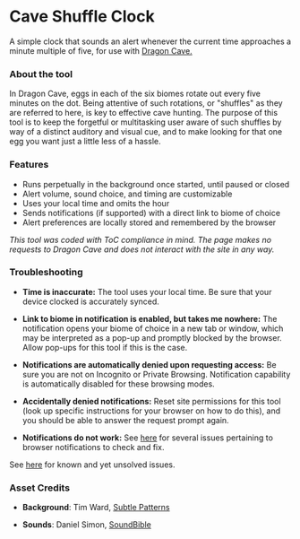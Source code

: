 # Cave Shuffle Clock
A simple clock that sounds an alert whenever the current time approaches a minute multiple of five, for use with [Dragon Cave.](https://dragcave.net)

### About the tool
In Dragon Cave, eggs in each of the six biomes rotate out every five minutes on the dot. Being attentive of such rotations, or "shuffles" as they are referred to here, is key to effective cave hunting. The purpose of this tool is to keep the forgetful or multitasking user aware of such shuffles by way of a distinct auditory and visual cue, and to make looking for that one egg you want just a little less of a hassle.

### Features
* Runs perpetually in the background once started, until paused or closed
* Alert volume, sound choice, and timing are customizable
* Uses your local time and omits the hour
* Sends notifications (if supported) with a direct link to biome of choice
* Alert preferences are locally stored and remembered by the browser

_This tool was coded with ToC compliance in mind. The page makes no requests to Dragon Cave and does not interact with the site in any way._

### Troubleshooting

* __Time is inaccurate:__ The tool uses your local time. Be sure that your device clocked is accurately synced.

* __Link to biome in notification is enabled, but takes me nowhere:__ The notification opens your biome of choice in a new tab or window, which may be interpreted as a pop-up and promptly blocked by the browser. Allow pop-ups for this tool if this is the case.

* __Notifications are automatically denied upon requesting access:__ Be sure you are not on Incognito or Private Browsing. Notification capability is automatically disabled for these browsing modes.

* __Accidentally denied notifications:__ Reset site permissions for this tool (look up specific instructions for your browser on how to do this), and you should be able to answer the request prompt again.

* __Notifications do not work:__ See [here](https://frizbit.com/blog/troubleshooting-web-push-notifications-why-im-i-not-getting-notifications/) for several issues pertaining to browser notifications to check and fix.

See [here](https://github.com/endulum/dc-shuffle-clock/issues) for known and yet unsolved issues.

### Asset Credits

* __Background__: Tim Ward, [Subtle Patterns](https://www.toptal.com/designers/subtlepatterns/brushed-alum-dark/)

* __Sounds__: Daniel Simon, [SoundBible](https://soundbible.com/)

